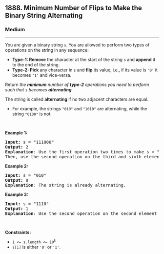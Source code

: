 <h2>1888. Minimum Number of Flips to Make the Binary String Alternating</h2><h3>Medium</h3><hr><div><p>You are given a binary string <code>s</code>. You are allowed to perform two types of operations on the string in any sequence:</p>

<ul>
	<li><strong>Type-1: Remove</strong> the character at the start of the string <code>s</code> and <strong>append</strong> it to the end of the string.</li>
	<li><strong>Type-2: Pick</strong> any character in <code>s</code> and <strong>flip</strong> its value, i.e., if its value is <code>'0'</code> it becomes <code>'1'</code> and vice-versa.</li>
</ul>

<p>Return <em>the <strong>minimum</strong> number of <strong>type-2</strong> operations you need to perform</em> <em>such that </em><code>s</code> <em>becomes <strong>alternating</strong>.</em></p>

<p>The string is called <strong>alternating</strong> if no two adjacent characters are equal.</p>

<ul>
	<li>For example, the strings <code>"010"</code> and <code>"1010"</code> are alternating, while the string <code>"0100"</code> is not.</li>
</ul>

<p>&nbsp;</p>
<p><strong>Example 1:</strong></p>

<pre><strong>Input:</strong> s = "111000"
<strong>Output:</strong> 2
<strong>Explanation</strong>: Use the first operation two times to make s = "100011".
Then, use the second operation on the third and sixth elements to make s = "10<u>1</u>01<u>0</u>".
</pre>

<p><strong>Example 2:</strong></p>

<pre><strong>Input:</strong> s = "010"
<strong>Output:</strong> 0
<strong>Explanation</strong>: The string is already alternating.
</pre>

<p><strong>Example 3:</strong></p>

<pre><strong>Input:</strong> s = "1110"
<strong>Output:</strong> 1
<strong>Explanation</strong>: Use the second operation on the second element to make s = "1<u>0</u>10".
</pre>

<p>&nbsp;</p>
<p><strong>Constraints:</strong></p>

<ul>
	<li><code>1 &lt;= s.length &lt;= 10<sup>5</sup></code></li>
	<li><code>s[i]</code> is either <code>'0'</code> or <code>'1'</code>.</li>
</ul>
</div>